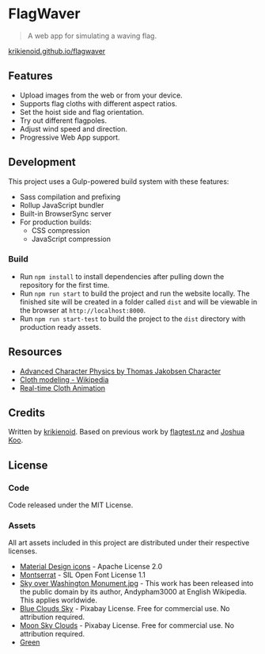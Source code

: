 # FlagWaver

> A web app for simulating a waving flag.

[krikienoid.github.io/flagwaver](https://krikienoid.github.io/flagwaver/)

## Features

- Upload images from the web or from your device.
- Supports flag cloths with different aspect ratios.
- Set the hoist side and flag orientation.
- Try out different flagpoles.
- Adjust wind speed and direction.
- Progressive Web App support.

## Development

This project uses a Gulp-powered build system with these features:

- Sass compilation and prefixing
- Rollup JavaScript bundler
- Built-in BrowserSync server
- For production builds:
  - CSS compression
  - JavaScript compression

### Build

- Run ```npm install``` to install dependencies after pulling down the repository for the first time.
- Run ```npm run start``` to build the project and run the website locally. The finished site will be created in a folder called ```dist``` and will be viewable in the browser at ```http://localhost:8000```.
- Run ```npm run start-test``` to build the project to the ```dist``` directory with production ready assets.

## Resources

- [Advanced Character Physics by Thomas Jakobsen Character](http://web.archive.org/web/20070610223835/http:/www.teknikus.dk/tj/gdc2001.htm)
- [Cloth modeling - Wikipedia](https://en.wikipedia.org/wiki/Cloth_modeling)
- [Real-time Cloth Animation](http://www.darwin3d.com/gamedev/articles/col0599.pdf)

## Credits

Written by [krikienoid](https://github.com/krikienoid/flagwaver). Based on previous work by [flagtest.nz](http://flagtest.nz/) and [Joshua Koo](https://github.com/zz85).

## License

### Code

Code released under the MIT License.

### Assets

All art assets included in this project are distributed under their respective licenses.

- [Material Design icons](https://google.github.io/material-design-icons/) - Apache License 2.0
- [Montserrat](https://fonts.google.com/specimen/Montserrat) - SIL Open Font License 1.1
- [Sky over Washington Monument.jpg](https://commons.wikimedia.org/wiki/File:Sky_over_Washington_Monument.JPG) - This work has been released into the public domain by its author, Andypham3000 at English Wikipedia. This applies worldwide.
- [Blue Clouds Sky](https://pixabay.com/photos/blue-clouds-sky-background-white-69383/) - Pixabay License. Free for commercial use. No attribution required.
- [Moon Sky Clouds](https://pixabay.com/photos/moon-sky-clouds-nature-outdoor-1833172/) - Pixabay License. Free for commercial use. No attribution required.
- [Green](https://www.colorcombos.com/images/colors/00FF00.png)
